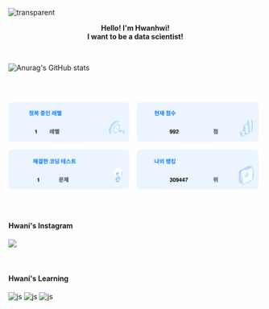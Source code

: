 ![transparent](https://capsule-render.vercel.app/api?type=transparent&fontColor=F5C0CA&text=Hwaniniil's%20GitHub%20&height=150&fontSize=60&desc=Welcome!&descAlignY=78&descAlign=63)

<p align="center">
  <strong>Hello! I'm Hwanhwi!<br>
  I want to be a data scientist!</strong>
</p>


<br>
  
![Anurag's GitHub stats](https://github-readme-stats.vercel.app/api?username=Hwaniniil)

<br>

![Programmers Badge](https://raw.githubusercontent.com/Hwaniniil/Programmers_Badge_Generator/main/result/result.svg)

<br>

#### Hwani's Instagram
<a href="https://www.instagram.com/hwaniniil"><img src="https://img.shields.io/badge/Instagram-E4405F?style=flat-square&logo=Instagram&logoColor=white"/></a>

<br>

#### Hwani's Learning
![js](https://img.shields.io/badge/R-276DC3?style=for-the-badge&logo=r&logoColor=white)
![js](https://img.shields.io/badge/Python-14354C?style=for-the-badge&logo=python&logoColor=white)
![js](https://img.shields.io/badge/Java-ED8B00?style=for-the-badge&logo=openjdk&logoColor=white)
